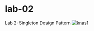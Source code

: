 # lab-02
Lab 2: Singleton Design Pattern
[![knas1](https://circleci.com/gh/knas1/lab-02.svg?style=svg)](https://app.circleci.com/pipelines/github/knas1/lab-02)
